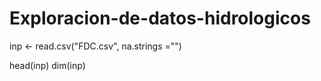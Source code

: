 # Exploracion-de-datos-hidrologicos

inp <- read.csv("FDC.csv", na.strings ="")


head(inp)
dim(inp)
